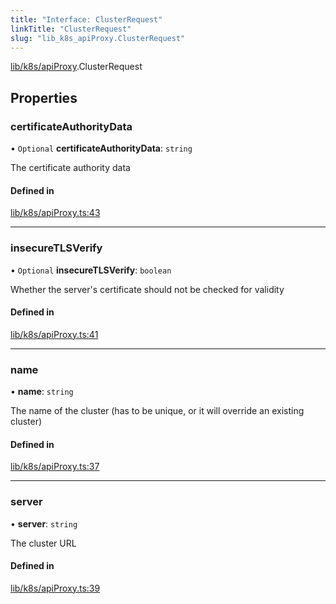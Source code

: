 ```yaml
---
title: "Interface: ClusterRequest"
linkTitle: "ClusterRequest"
slug: "lib_k8s_apiProxy.ClusterRequest"
---
```


[lib/k8s/apiProxy](../modules/lib_k8s_apiProxy.md).ClusterRequest

## Properties

### certificateAuthorityData

• `Optional` **certificateAuthorityData**: `string`

The certificate authority data

#### Defined in

[lib/k8s/apiProxy.ts:43](https://github.com/kinvolk/headlamp/blob/16fcc2a7/frontend/src/lib/k8s/apiProxy.ts#L43)

___

### insecureTLSVerify

• `Optional` **insecureTLSVerify**: `boolean`

Whether the server's certificate should not be checked for validity

#### Defined in

[lib/k8s/apiProxy.ts:41](https://github.com/kinvolk/headlamp/blob/16fcc2a7/frontend/src/lib/k8s/apiProxy.ts#L41)

___

### name

• **name**: `string`

The name of the cluster (has to be unique, or it will override an existing cluster)

#### Defined in

[lib/k8s/apiProxy.ts:37](https://github.com/kinvolk/headlamp/blob/16fcc2a7/frontend/src/lib/k8s/apiProxy.ts#L37)

___

### server

• **server**: `string`

The cluster URL

#### Defined in

[lib/k8s/apiProxy.ts:39](https://github.com/kinvolk/headlamp/blob/16fcc2a7/frontend/src/lib/k8s/apiProxy.ts#L39)
